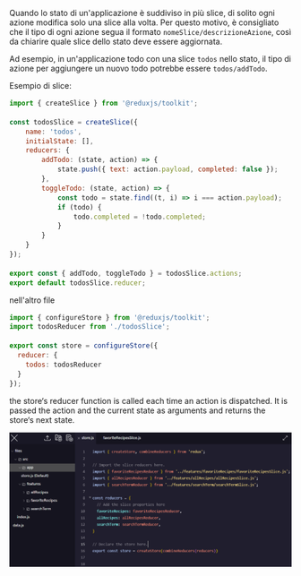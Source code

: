 Quando lo stato di un'applicazione è suddiviso in più slice, di solito ogni azione modifica solo una slice alla volta. Per questo motivo, è consigliato che il tipo di ogni azione segua il formato `nomeSlice/descrizioneAzione`, così da chiarire quale slice dello stato deve essere aggiornata.

Ad esempio, in un'applicazione todo con una slice `todos` nello stato, il tipo di azione per aggiungere un nuovo todo potrebbe essere `todos/addTodo`.

Esempio di slice:

```js
import { createSlice } from '@reduxjs/toolkit';

const todosSlice = createSlice({
    name: 'todos',
    initialState: [],
    reducers: {
        addTodo: (state, action) => {
            state.push({ text: action.payload, completed: false });
        },
        toggleTodo: (state, action) => {
            const todo = state.find((t, i) => i === action.payload);
            if (todo) {
                todo.completed = !todo.completed;
            }
        }
    }
});

export const { addTodo, toggleTodo } = todosSlice.actions;
export default todosSlice.reducer;
```

nell'altro file 
```js
import { configureStore } from '@reduxjs/toolkit';
import todosReducer from './todosSlice';

export const store = configureStore({
  reducer: {
    todos: todosReducer
  }
});
```

the store‘s reducer function is called each time an action is dispatched. It is passed the action and the current state as arguments and returns the store‘s next state. 

![alt text](image.png)
